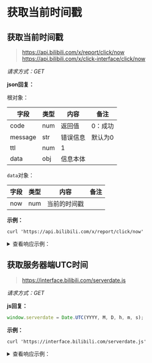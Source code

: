 # 获取当前时间戳

## 获取当前时间戳

> https://api.bilibili.com/x/report/click/now
> https://api.bilibili.com/x/click-interface/click/now

*请求方式：GET*

**json回复：**

根对象：

| 字段    | 类型 | 内容     | 备注    |
| ------- | ---- | -------- | ------- |
| code    | num  | 返回值   | 0：成功 |
| message | str  | 错误信息 | 默认为0 |
| ttl     | num  | 1        |         |
| data    | obj  | 信息本体 |         |

`data`对象：

| 字段 | 类型 | 内容         | 备注 |
| ---- | ---- | ------------ | ---- |
| now  | num  | 当前的时间戳 |      |

**示例：**

```shell
curl 'https://api.bilibili.com/x/report/click/now'
```

<details>
<summary>查看响应示例：</summary>

```json
{
    "code": 0,
    "message": "0",
    "ttl": 1,
    "data": {
        "now": 1592666471
    }
}
```

</details>

## 获取服务器端UTC时间

> https://interface.bilibili.com/serverdate.js

*请求方式：GET*

**js回复：**

```js
window.serverdate = Date.UTC(YYYY, M, D, h, m, s);
```

**示例：**

```shell
curl 'https://interface.bilibili.com/serverdate.js'
```


<details>
<summary>查看响应示例：</summary>

```js
window.serverdate = Date.UTC(2021, 4, 16, 17, 31, 8);
```
</details>
